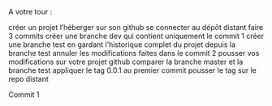 A votre tour : 

créer un projet 
l’héberger sur son github
se connecter au dépôt distant
faire 3 commits
créer une branche dev qui contient uniquement le commit 1
créer une branche test en gardant l’historique complet du projet
depuis la branche test annuler les modifications faites dans le commit 2
pousser vos modifications sur votre projet github
comparer la branche master et la branche test
appliquer le tag 0.0.1 au premier commit
pousser le tag sur le repo distant

Commit 1